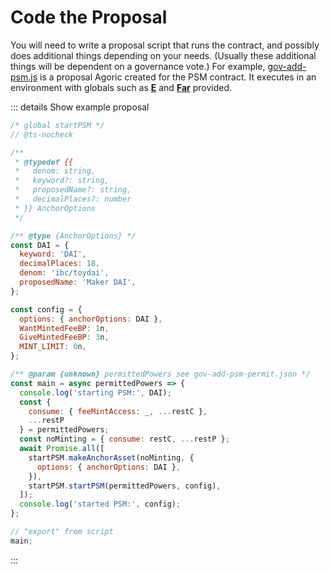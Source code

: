 # Code the Proposal

You will need to write a proposal script that runs the contract, and possibly does additional things
depending on your needs. (Usually these additional things will be dependent on a governance vote.) For
example, [gov-add-psm.js](https://github.com/Agoric/agoric-sdk/blob/master/packages/inter-protocol/test/psm/gov-add-psm.js) 
is a proposal Agoric created for the PSM contract. It executes in an environment with globals such as
**[E](../js-programming/eventual-send.md)** and **[Far](../js-programming/far.md#far-api)** provided.

::: details Show example proposal
```jsx
/* global startPSM */
// @ts-nocheck

/**
 * @typedef {{
 *   denom: string,
 *   keyword?: string,
 *   proposedName?: string,
 *   decimalPlaces?: number
 * }} AnchorOptions
 */

/** @type {AnchorOptions} */
const DAI = {
  keyword: 'DAI',
  decimalPlaces: 18,
  denom: 'ibc/toydai',
  proposedName: 'Maker DAI',
};

const config = {
  options: { anchorOptions: DAI },
  WantMintedFeeBP: 1n,
  GiveMintedFeeBP: 3n,
  MINT_LIMIT: 0n,
};

/** @param {unknown} permittedPowers see gov-add-psm-permit.json */
const main = async permittedPowers => {
  console.log('starting PSM:', DAI);
  const {
    consume: { feeMintAccess: _, ...restC },
    ...restP
  } = permittedPowers;
  const noMinting = { consume: restC, ...restP };
  await Promise.all([
    startPSM.makeAnchorAsset(noMinting, {
      options: { anchorOptions: DAI },
    }),
    startPSM.startPSM(permittedPowers, config),
  ]);
  console.log('started PSM:', config);
};

// "export" from script
main;

```
:::
